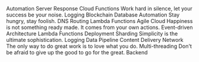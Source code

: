 Automation Server Response Cloud Functions Work hard in silence, let your success be your noise. Logging Blockchain Database
Automation Stay hungry, stay foolish. DNS Routing Lambda Functions Agile Cloud
Happiness is not something ready made. It comes from your own actions. Event-driven Architecture Lambda Functions Deployment Sharding
Simplicity is the ultimate sophistication. Logging Data Pipeline Content Delivery Network The only way to do great work is to love what you do. Multi-threading Don't be afraid to give up the good to go for the great. Backend
